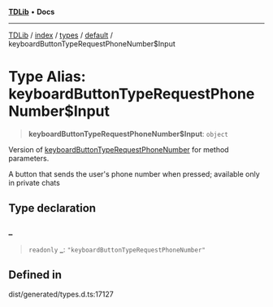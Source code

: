 [**TDLib**](../../../../../../README.md) • **Docs**

***

[TDLib](../../../../../../modules.md) / [index](../../../../../README.md) / [types](../../../README.md) / [default](../README.md) / keyboardButtonTypeRequestPhoneNumber$Input

# Type Alias: keyboardButtonTypeRequestPhoneNumber$Input

> **keyboardButtonTypeRequestPhoneNumber$Input**: `object`

Version of [keyboardButtonTypeRequestPhoneNumber](keyboardButtonTypeRequestPhoneNumber.md) for method parameters.

A button that sends the user's phone number when pressed; available only in private chats

## Type declaration

### \_

> `readonly` **\_**: `"keyboardButtonTypeRequestPhoneNumber"`

## Defined in

dist/generated/types.d.ts:17127
